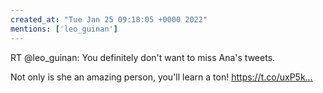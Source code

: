 ```yaml
---
created_at: "Tue Jan 25 09:18:05 +0000 2022"
mentions: ['leo_guinan']
---
```


RT @leo_guinan: You definitely don't want to miss Ana's tweets. 

Not only is she an amazing person, you'll learn a ton! https://t.co/uxP5k…